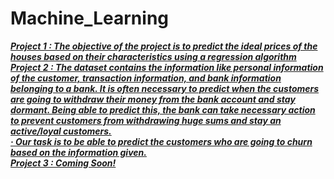 # Machine_Learning
<b><i><u>
Project 1 : The objective of the project is to predict the ideal prices of the houses based on their characteristics using a regression algorithm
<br>
Project 2 : The dataset contains the information like personal information of the customer, transaction information, and bank information belonging to a bank. It is often necessary to predict when the customers are going to withdraw their money from the bank account and stay dormant. Being able to predict this, the bank can take necessary action to prevent customers from withdrawing huge sums and stay an active/loyal customers. 
<br>
&#183; Our task is to be able to predict the customers who are going to churn based on the information given.
<br>
Project 3 : Coming Soon!
